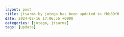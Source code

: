```yaml
---
layout: post
title: jtsarms by jotego has been updated to fbb89f0
date: 2024-02-16 17:06:56 +0000
categories: [jotego, jtsarms]
tags: [update]
---
```


